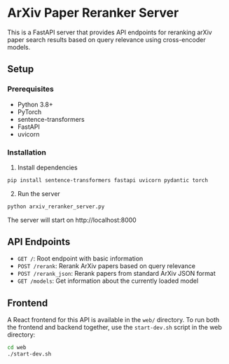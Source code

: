 # ArXiv Paper Reranker Server

This is a FastAPI server that provides API endpoints for reranking arXiv paper search results based on query relevance using cross-encoder models.

## Setup

### Prerequisites

- Python 3.8+
- PyTorch
- sentence-transformers
- FastAPI
- uvicorn

### Installation

1. Install dependencies
```bash
pip install sentence-transformers fastapi uvicorn pydantic torch
```

2. Run the server
```bash
python arxiv_reranker_server.py
```

The server will start on http://localhost:8000

## API Endpoints

- `GET /`: Root endpoint with basic information
- `POST /rerank`: Rerank ArXiv papers based on query relevance
- `POST /rerank_json`: Rerank papers from standard ArXiv JSON format
- `GET /models`: Get information about the currently loaded model

## Frontend

A React frontend for this API is available in the `web/` directory. To run both the frontend and backend together, use the `start-dev.sh` script in the web directory:

```bash
cd web
./start-dev.sh
```